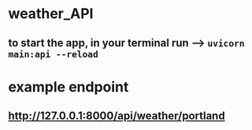 # weather_API
## to start the app, in your terminal run --> ```uvicorn main:api --reload```

# example endpoint
## http://127.0.0.1:8000/api/weather/portland

